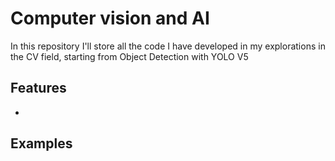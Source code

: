 # Computer vision and AI
In this repository I'll store all the code I have developed in my explorations in the CV field, starting from Object Detection with YOLO V5

## Features
* 

## Examples
